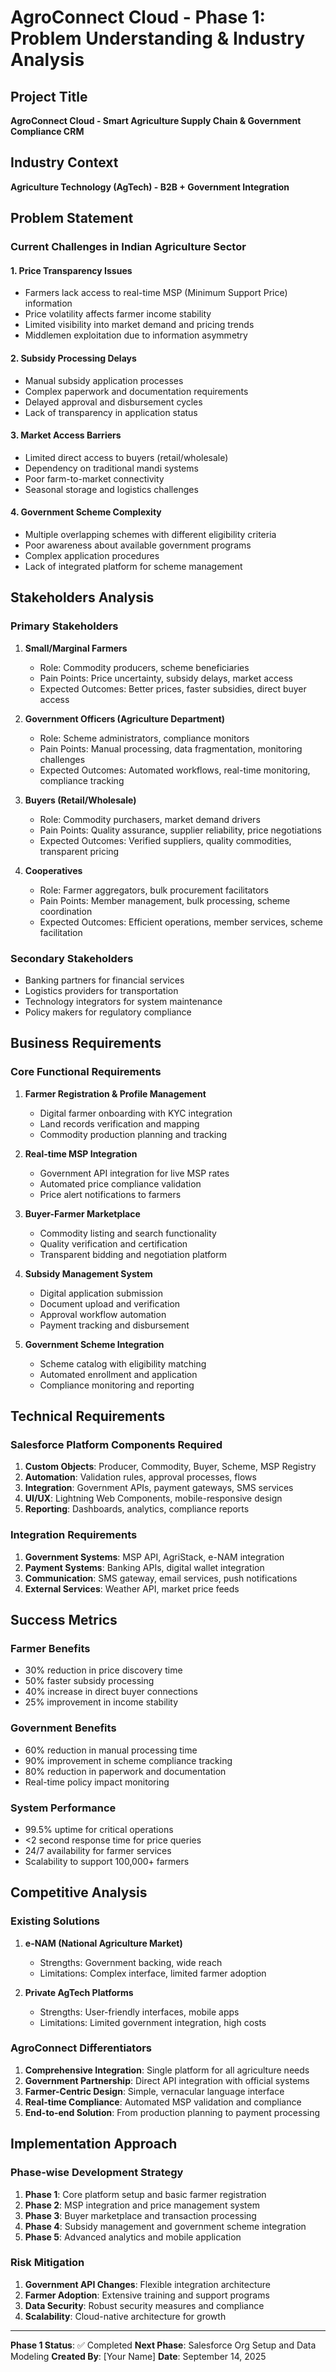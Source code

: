 # AgroConnect Cloud - Phase 1: Problem Understanding & Industry Analysis

## Project Title
**AgroConnect Cloud - Smart Agriculture Supply Chain & Government Compliance CRM**

## Industry Context
**Agriculture Technology (AgTech) - B2B + Government Integration**

## Problem Statement

### Current Challenges in Indian Agriculture Sector

#### 1. Price Transparency Issues
- Farmers lack access to real-time MSP (Minimum Support Price) information
- Price volatility affects farmer income stability
- Limited visibility into market demand and pricing trends
- Middlemen exploitation due to information asymmetry

#### 2. Subsidy Processing Delays
- Manual subsidy application processes
- Complex paperwork and documentation requirements
- Delayed approval and disbursement cycles
- Lack of transparency in application status

#### 3. Market Access Barriers
- Limited direct access to buyers (retail/wholesale)
- Dependency on traditional mandi systems
- Poor farm-to-market connectivity
- Seasonal storage and logistics challenges

#### 4. Government Scheme Complexity
- Multiple overlapping schemes with different eligibility criteria
- Poor awareness about available government programs
- Complex application procedures
- Lack of integrated platform for scheme management

## Stakeholders Analysis

### Primary Stakeholders
1. **Small/Marginal Farmers**
   - Role: Commodity producers, scheme beneficiaries
   - Pain Points: Price uncertainty, subsidy delays, market access
   - Expected Outcomes: Better prices, faster subsidies, direct buyer access

2. **Government Officers (Agriculture Department)**
   - Role: Scheme administrators, compliance monitors
   - Pain Points: Manual processing, data fragmentation, monitoring challenges
   - Expected Outcomes: Automated workflows, real-time monitoring, compliance tracking

3. **Buyers (Retail/Wholesale)**
   - Role: Commodity purchasers, market demand drivers
   - Pain Points: Quality assurance, supplier reliability, price negotiations
   - Expected Outcomes: Verified suppliers, quality commodities, transparent pricing

4. **Cooperatives**
   - Role: Farmer aggregators, bulk procurement facilitators
   - Pain Points: Member management, bulk processing, scheme coordination
   - Expected Outcomes: Efficient operations, member services, scheme facilitation

### Secondary Stakeholders
- Banking partners for financial services
- Logistics providers for transportation
- Technology integrators for system maintenance
- Policy makers for regulatory compliance

## Business Requirements

### Core Functional Requirements
1. **Farmer Registration & Profile Management**
   - Digital farmer onboarding with KYC integration
   - Land records verification and mapping
   - Commodity production planning and tracking

2. **Real-time MSP Integration**
   - Government API integration for live MSP rates
   - Automated price compliance validation
   - Price alert notifications to farmers

3. **Buyer-Farmer Marketplace**
   - Commodity listing and search functionality
   - Quality verification and certification
   - Transparent bidding and negotiation platform

4. **Subsidy Management System**
   - Digital application submission
   - Document upload and verification
   - Approval workflow automation
   - Payment tracking and disbursement

5. **Government Scheme Integration**
   - Scheme catalog with eligibility matching
   - Automated enrollment and application
   - Compliance monitoring and reporting

## Technical Requirements

### Salesforce Platform Components Required
1. **Custom Objects**: Producer, Commodity, Buyer, Scheme, MSP Registry
2. **Automation**: Validation rules, approval processes, flows
3. **Integration**: Government APIs, payment gateways, SMS services
4. **UI/UX**: Lightning Web Components, mobile-responsive design
5. **Reporting**: Dashboards, analytics, compliance reports

### Integration Requirements
1. **Government Systems**: MSP API, AgriStack, e-NAM integration
2. **Payment Systems**: Banking APIs, digital wallet integration
3. **Communication**: SMS gateway, email services, push notifications
4. **External Services**: Weather API, market price feeds

## Success Metrics

### Farmer Benefits
- 30% reduction in price discovery time
- 50% faster subsidy processing
- 40% increase in direct buyer connections
- 25% improvement in income stability

### Government Benefits
- 60% reduction in manual processing time
- 90% improvement in scheme compliance tracking
- 80% reduction in paperwork and documentation
- Real-time policy impact monitoring

### System Performance
- 99.5% uptime for critical operations
- <2 second response time for price queries
- 24/7 availability for farmer services
- Scalability to support 100,000+ farmers

## Competitive Analysis

### Existing Solutions
1. **e-NAM (National Agriculture Market)**
   - Strengths: Government backing, wide reach
   - Limitations: Complex interface, limited farmer adoption

2. **Private AgTech Platforms**
   - Strengths: User-friendly interfaces, mobile apps
   - Limitations: Limited government integration, high costs

### AgroConnect Differentiators
1. **Comprehensive Integration**: Single platform for all agriculture needs
2. **Government Partnership**: Direct API integration with official systems
3. **Farmer-Centric Design**: Simple, vernacular language interface
4. **Real-time Compliance**: Automated MSP validation and compliance
5. **End-to-end Solution**: From production planning to payment processing

## Implementation Approach

### Phase-wise Development Strategy
1. **Phase 1**: Core platform setup and basic farmer registration
2. **Phase 2**: MSP integration and price management system
3. **Phase 3**: Buyer marketplace and transaction processing
4. **Phase 4**: Subsidy management and government scheme integration
5. **Phase 5**: Advanced analytics and mobile application

### Risk Mitigation
1. **Government API Changes**: Flexible integration architecture
2. **Farmer Adoption**: Extensive training and support programs
3. **Data Security**: Robust security measures and compliance
4. **Scalability**: Cloud-native architecture for growth

---

**Phase 1 Status**: ✅ Completed
**Next Phase**: Salesforce Org Setup and Data Modeling
**Created By**: [Your Name]
**Date**: September 14, 2025
